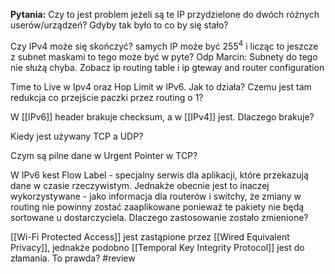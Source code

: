 **Pytania:**
Czy to jest problem jeżeli są te IP przydzielone do dwóch różnych userów/urządzeń? Gdyby tak było to co by się stało?

Czy IPv4 może się skończyć? samych IP może być $255^{4}$ i licząc to jeszcze z subnet maskami to tego może być w pyte?
Odp Marcin: Subnety do tego nie służą chyba. Zobacz ip routing table i ip gteway and router configuration

Time to Live w Ipv4 oraz Hop Limit w IPv6. Jak to działa? Czemu jest tam redukcja co przejście paczki przez routing o 1?

W [[IPv6]] header brakuje checksum, a w [[IPv4]] jest. Dlaczego brakuje?

Kiedy jest używany TCP a UDP?

Czym są pilne dane w Urgent Pointer w TCP?

W IPv6 kest Flow Label - specjalny serwis dla aplikacji, które przekazują dane w czasie rzeczywistym. Jednakże obecnie jest to inaczej wykorzystywane - jako informacja dla routerów i switchy, że zmiany w routing nie powinny zostać zaaplikowane ponieważ te pakiety nie będą sortowane u dostarczyciela. Dlaczego zastosowanie zostało zmienione?

[[Wi-Fi Protected Access]] jest zastąpione przez [[Wired Equivalent Privacy]], jednakże podobno [[Temporal Key Integrity Protocol]] jest do złamania. To prawda? #review